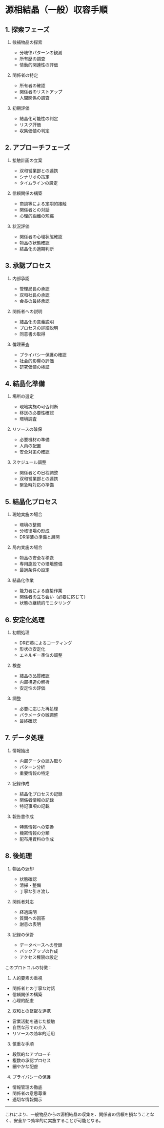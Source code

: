 # 源相結晶（一般）収容手順

## 1. 探索フェーズ

1. 候補物品の探索
   - 分岐律パターンの観測
   - 所有歴の調査
   - 情動的関連性の評価

2. 関係者の特定
   - 所有者の確認
   - 関係者のリストアップ
   - 人間関係の調査

3. 初期評価
   - 結晶化可能性の判定
   - リスク評価
   - 収集価値の判定


## 2. アプローチフェーズ

1. 接触計画の立案
   - 双和営業部との連携
   - シナリオの策定
   - タイムラインの設定

2. 信頼関係の構築
   - 商談等による定期的接触
   - 関係者との対話
   - 心理的距離の短縮

3. 状況評価
   - 関係者の心理状態確認
   - 物品の状態確認
   - 結晶化の適期判断


## 3. 承認プロセス

1. 内部承認
   - 管理局長の承認
   - 双和社長の承認
   - 会長の最終承認

2. 関係者への説明
   - 結晶化の意義説明
   - プロセスの詳細説明
   - 同意書の取得

3. 倫理審査
   - プライバシー保護の確認
   - 社会的影響の評価
   - 研究価値の検証


## 4. 結晶化準備

1. 場所の選定
   - 現地実施の可否判断
   - 移送の必要性確認
   - 環境調査

2. リソースの確保
   - 必要機材の準備
   - 人員の配置
   - 安全対策の確認

3. スケジュール調整
   - 関係者との日程調整
   - 双和営業部との連携
   - 緊急時対応の準備


## 5. 結晶化プロセス

1. 現地実施の場合
   - 環境の整備
   - 分岐律場の形成
   - DR溶液の準備と展開

2. 局内実施の場合
   - 物品の安全な移送
   - 専用施設での環境整備
   - 最適条件の設定

3. 結晶化作業
   - 能力者による直接作業
   - 関係者の立ち会い（必要に応じて）
   - 状態の継続的モニタリング


## 6. 安定化処理

1. 初期処理
   - DR石英によるコーティング
   - 形状の安定化
   - エネルギー準位の調整

2. 検査
   - 結晶の品質確認
   - 内部構造の解析
   - 安定性の評価

3. 調整
   - 必要に応じた再処理
   - パラメータの微調整
   - 最終確認


## 7. データ処理

1. 情報抽出
   - 内部データの読み取り
   - パターン分析
   - 重要情報の特定

2. 記録作成
   - 結晶化プロセスの記録
   - 関係者情報の記録
   - 特記事項の記載

3. 報告書作成
   - 特集情報への変換
   - 機密情報の分類
   - 配布用資料の作成


## 8. 後処理

1. 物品の返却
   - 状態確認
   - 清掃・整備
   - 丁寧な引き渡し

2. 関係者対応
   - 経過説明
   - 質問への回答
   - 謝意の表明

3. 記録の保管
   - データベースへの登録
   - バックアップの作成
   - アクセス権限の設定


このプロトコルの特徴：

1. 人的要素の重視
- 関係者との丁寧な対話
- 信頼関係の構築
- 心理的配慮

2. 双和との緊密な連携
- 営業活動を通じた接触
- 自然な形での介入
- リソースの効率的活用

3. 慎重な手順
- 段階的なアプローチ
- 複数の承認プロセス
- 細やかな配慮

4. プライバシーの保護
- 情報管理の徹底
- 関係者の意思尊重
- 適切な情報開示

---
これにより、一般物品からの源相結晶の収集を、関係者の信頼を損なうことなく、安全かつ効率的に実施することが可能となる。